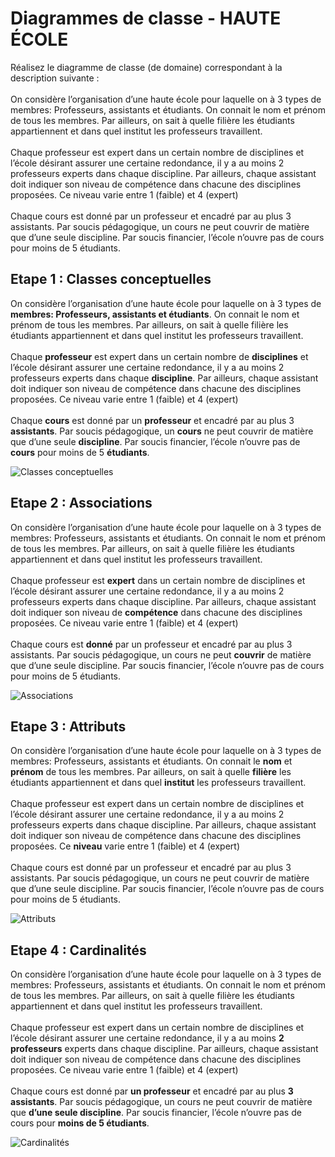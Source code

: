 # Diagrammes de classe - HAUTE ÉCOLE
Réalisez le diagramme de classe (de domaine) correspondant à la description suivante :
<br><br>
On considère l’organisation d’une haute école pour laquelle on à 3 types de membres: Professeurs, assistants et étudiants. On connait le nom et prénom de tous les membres. Par ailleurs, on sait à quelle filière les étudiants appartiennent et dans quel institut les professeurs travaillent.
<br><br>
Chaque professeur est expert dans un certain nombre de disciplines et l’école désirant assurer une certaine redondance, il y a au moins 2 professeurs experts dans chaque discipline. Par ailleurs, chaque assistant doit indiquer son niveau de compétence dans chacune des disciplines proposées. Ce niveau varie entre 1 (faible) et 4 (expert)
<br><br>
Chaque cours est donné par un professeur et encadré par au plus 3 assistants. Par soucis pédagogique, un cours ne peut couvrir de matière que d’une seule discipline. Par soucis financier, l’école n’ouvre pas de cours pour moins de 5 étudiants. 

## Etape 1 : Classes conceptuelles
On considère l’organisation d’une haute école pour laquelle on à 3 types de **membres: Professeurs, assistants et étudiants**. On connait le nom et prénom de tous les membres. Par ailleurs, on sait à quelle filière les étudiants appartiennent et dans quel institut les professeurs travaillent.
<br><br>
Chaque **professeur** est expert dans un certain nombre de **disciplines** et l’école désirant assurer une certaine redondance, il y a au moins 2 professeurs experts dans chaque **discipline**. Par ailleurs, chaque assistant doit indiquer son niveau de compétence dans chacune des disciplines proposées. Ce niveau varie entre 1 (faible) et 4 (expert)
<br><br>
Chaque **cours** est donné par un **professeur** et encadré par au plus 3 **assistants**. Par soucis pédagogique, un **cours** ne peut couvrir de matière que d’une seule **discipline**. Par soucis financier, l’école n’ouvre pas de **cours** pour moins de 5 **étudiants**.

![Classes conceptuelles](https://www.plantuml.com/plantuml/png/TOyx3W8n34JxdC8NI45FiMYXvmfHCcWZXIIodOuBSGukHf3sMr1wtlXP7aGTQtic6fCJWP0lsQDgGqeGCy45C7tUwYheHFPFp_zIkeEbv8nvl8Z4xi-wO2uFzEN6St3J5kB6hr5yh2ckWh4q5cCMBPrVrkwintndFuBroe0S-gjV "Classes conceptuelles")

## Etape 2 : Associations
On considère l’organisation d’une haute école pour laquelle on à 3 types de membres: Professeurs, assistants et étudiants. On connait le nom et prénom de tous les membres. Par ailleurs, on sait à quelle filière les étudiants appartiennent et dans quel institut les professeurs travaillent.
<br><br>
Chaque professeur est **expert** dans un certain nombre de disciplines et l’école désirant assurer une certaine redondance, il y a au moins 2 professeurs experts dans chaque discipline. Par ailleurs, chaque assistant doit indiquer son niveau de **compétence** dans chacune des disciplines proposées. Ce niveau varie entre 1 (faible) et 4 (expert)
<br><br>
Chaque cours est **donné** par un professeur et encadré par au plus 3 assistants. Par soucis pédagogique, un cours ne peut **couvrir** de matière que d’une seule discipline. Par soucis financier, l’école n’ouvre pas de cours pour moins de 5 étudiants. 

![Associations](https://www.plantuml.com/plantuml/png/PP4n3i8m34NtdC8NwCA842e2TguG9GOijKbb9uY12t4EBeO5RTh0QF-Vzx-LLfBbbFiETYBHaKqKWvWhMeyChsUo0y8AcbfsdHM14xB4470SrK5A2scIEPvH13EFYsFAdcRzGE9ewAW0zZ6p63DXOVDecWMrtY_ejL1IJ7aAkfxJOAr9_Q2tON1OkpuLrA2AzOnQfiJyGL0Iu7r0Jk3nnpXp1EcY5vgfrbALJ5hpE_tINSmt9eQjCIq6hp_q1W00 "Associations")

## Etape 3 : Attributs
On considère l’organisation d’une haute école pour laquelle on à 3 types de membres: Professeurs, assistants et étudiants. On connait le **nom** et **prénom** de tous les membres. Par ailleurs, on sait à quelle **filière** les étudiants appartiennent et dans quel **institut** les professeurs travaillent.
<br><br>
Chaque professeur est expert dans un certain nombre de disciplines et l’école désirant assurer une certaine redondance, il y a au moins 2 professeurs experts dans chaque discipline. Par ailleurs, chaque assistant doit indiquer son niveau de compétence dans chacune des disciplines proposées. Ce **niveau** varie entre 1 (faible) et 4 (expert)
<br><br>
Chaque cours est donné par un professeur et encadré par au plus 3 assistants. Par soucis pédagogique, un cours ne peut couvrir de matière que d’une seule discipline. Par soucis financier, l’école n’ouvre pas de cours pour moins de 5 étudiants. 

![Attributs](https://www.plantuml.com/plantuml/png/PPB1JiCm38RlUGeVcKHtuOOGsWH3uZBj5K9Zm5ARLhOpJGBUXpr7NmnlLPksz9B6___RNw9iH3rhgYlOgZAz9HNtYJuWGtTMtoBSGJ7HN5bv4JWWInCZmfS3-mxSdMDJN__tjluClgq8sOIeOv2RTnJ1n7toDOgI9isHdQP0bkZr5wge-sNC-ZD9IMr54OVAKvDOygPkZHnZYNs7FHtHfqj-X7xuBee9shoU2HV20ERS60KhPnwudqwVkwwCPZ351pkEosF-DK5Hm5EBh11mOSnz1EdZSWS3rbILH8RPxvRTooOTcHWUdRiP4MyddXMirxE3k0t6O4_a3m00 "Attributs")

## Etape 4 : Cardinalités
On considère l’organisation d’une haute école pour laquelle on à 3 types de membres: Professeurs, assistants et étudiants. On connait le nom et prénom de tous les membres. Par ailleurs, on sait à quelle filière les étudiants appartiennent et dans quel institut les professeurs travaillent.
<br><br>
Chaque professeur est expert dans un certain nombre de disciplines et l’école désirant assurer une certaine redondance, il y a au moins **2 professeurs** experts dans chaque discipline. Par ailleurs, chaque assistant doit indiquer son niveau de compétence dans chacune des disciplines proposées. Ce niveau varie entre 1 (faible) et 4 (expert)
<br><br>
Chaque cours est donné par **un professeur** et encadré par au plus **3 assistants**. Par soucis pédagogique, un cours ne peut couvrir de matière que **d’une seule discipline**. Par soucis financier, l’école n’ouvre pas de cours pour **moins de 5 étudiants**. 


![Cardinalités](https://www.plantuml.com/plantuml/png/RPBRIiGm48RlynH3hdInmNgu4P6LLS6RPLyXDBCwqAObaoo2-ZxsEVfYffQc1ynDafdld_adPCjUEn-g4dRQ6RAw9D-rBDvH6tJGjLut23UGhVAYA3Kp7D1nRIt2fu2u3gvhRLtzdVTn_nwvHsQAdQnFGbSVaHc36vIlbZtvu2V9im-6ecB8lr19tO_3AVz4N51JaiKnigk3u-bIDT4zsWA72diweGwzFfc-_ygocRLbV7AuIep6X4XIYE793zpDkyyeUQdKjUnXkP63tSX6I9iucPWwWhnIQfF8HMba3_ZHeFDWSA79_odDI6_z2uscGTxEAuyW1uhp33UP9o9VzIxgS7Bau468ipJMnOmv1wKMmuijMXE_roy0 "Cardinalités")